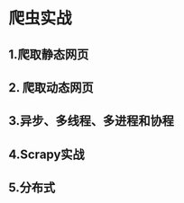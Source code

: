# 爬虫实战

## 1.爬取静态网页







## 2. 爬取动态网页





## 3.异步、多线程、多进程和协程







## 4.Scrapy实战





## 5.分布式



































